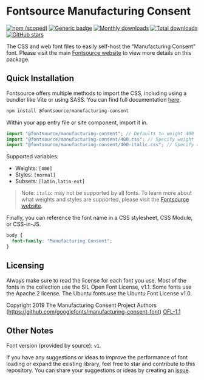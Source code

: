 # Fontsource Manufacturing Consent

[![npm (scoped)](https://img.shields.io/npm/v/@fontsource/manufacturing-consent?color=brightgreen)](https://www.npmjs.com/package/@fontsource/manufacturing-consent) [![Generic badge](https://img.shields.io/badge/fontsource-passing-brightgreen)](https://github.com/fontsource/fontsource) [![Monthly downloads](https://badgen.net/npm/dm/@fontsource/manufacturing-consent)](https://github.com/fontsource/fontsource) [![Total downloads](https://badgen.net/npm/dt/@fontsource/manufacturing-consent)](https://github.com/fontsource/fontsource) [![GitHub stars](https://img.shields.io/github/stars/fontsource/fontsource.svg?style=social&label=Star)](https://github.com/fontsource/fontsource/stargazers)

The CSS and web font files to easily self-host the “Manufacturing Consent” font. Please visit the main [Fontsource website](https://fontsource.org/fonts/manufacturing-consent) to view more details on this package.

## Quick Installation

Fontsource offers multiple methods to import the CSS, including using a bundler like Vite or using SASS. You can find full documentation [here](https://fontsource.org/docs/getting-started/introduction).

```javascript
npm install @fontsource/manufacturing-consent
```

Within your app entry file or site component, import it in.

```javascript
import "@fontsource/manufacturing-consent"; // Defaults to weight 400
import "@fontsource/manufacturing-consent/400.css"; // Specify weight
import "@fontsource/manufacturing-consent/400-italic.css"; // Specify weight and style
```

Supported variables:
- Weights: `[400]`
- Styles: `[normal]`
- Subsets: `[latin,latin-ext]`

> Note: `italic` may not be supported by all fonts. To learn more about what weights and styles are supported, please visit the [Fontsource website](https://fontsource.org/fonts/manufacturing-consent).

Finally, you can reference the font name in a CSS stylesheet, CSS Module, or CSS-in-JS.

```css
body {
  font-family: "Manufacturing Consent";
}
```

## Licensing
Always make sure to read the license for each font you use. Most of the fonts in the collection use the SIL Open Font License, v1.1. Some fonts use the Apache 2 license. The Ubuntu fonts use the Ubuntu Font License v1.0.

Copyright 2019 The Manufacturing Consent Project Authors (https://github.com/googlefonts/manufacturing-consent-font)
[OFL-1.1](https://openfontlicense.org)

## Other Notes
Font version (provided by source): `v1`.

If you have any suggestions or ideas to improve the performance of font loading or expand the existing library, feel free to star and contribute to this repository. You can share your suggestions or ideas by creating an [issue](https://github.com/fontsource/fontsource/issues).